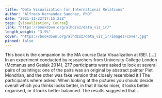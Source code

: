 ```yaml
---
title: "Data Visualization for International Relations"
author: "Alfredo Hernandez Sanchez, PhD"
date: "2021-11-22T17:15:22Z"
tags: [Visualization, Course]
link: "https://bookdown.org/alhdzsz/data_viz_ir/"
length_weight: "3.9%"
cover: "https://bookdown.org/alhdzsz/data_viz_ir/images/cover.jpg"
pinned: false
---
```


This book is the companion to the MA course Data Visualization at IBEI. [...] In an experiment conducted by researchers from University College London (Mcmanus and Gesiak 2014), 277 participants were asked to look at several pairs of paintings: one of the pairs was an original by abstract painter Piet Mondrian, and the other was fake version that closely resembled it.1 The participants where asked: When looking at the pictures you should decide overall which you thinks looks better, in that it looks nicer, it looks better organised, or it looks better balanced. The results suggested that ...
